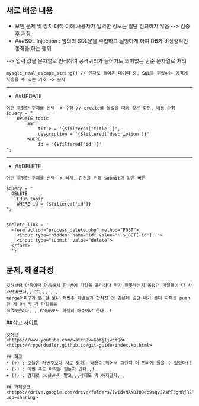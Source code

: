## 새로 배운 내용
* 보안 문제 및 방지 대책 이해
    사용자가 입력한 정보는 일단 신뢰하지 않음 --> 검증 후 저장
* ###SQL Injection
: 임의의 SQL문을 주입하고 실행하게 하여 DB가 비정상적인 동작을 하는 행위

--> 입력 값을 문자열로 인식하여 공격쿼리가 들어가도 의미없는 단순 문자열로 처리
```
mysqli_real_escape_string() // 인자로 들어온 데이터 중, SQL을 주입하는 공격에 사용될 수 있는 기호 -> 문자
```
----
- ##UPDATE
```
어떤 특정한 주제를 선택 -> 수정 // create를 눌렀을 때와 같은 화면, 내용 수정
$query = "
    UPDATE topic
        SET
            title = '{$filtered['title']}',
            description = '{$filtered['description']}'
        WHERE
            id = '{$filtered['id']}'
";
```
---
- ##DELETE
```
어떤 특정한 주제를 선택 -> 삭제, 안전을 위해 submit과 같은 버튼

$query = "
  DELETE
    FROM topic
    WHERE id = {$filtered['id']}
";


$delete_link = '
  <form action="process_delete.php" method="POST">
    <input type="hidden" name="id" value="'.$_GET['id'].'">
    <input type="submit" value="delete">
  </form>
  ';
```
## 문제, 해결과정
```
깃허브랑 아톰이랑 연동해서 한 번에 파일을 올리려다 뭐가 잘못됐는지 올렸던 파일들이 다 사라져버렸다,,,^^,,,,,,,
merge어쩌구가 뜬 걸 보니 저번주 파일들과 합쳐진 것 같은데 일단 내가 폴더 자체를 push한 게 아니라 각 파일들을
push했었다,,, remove도 확실히 해주어야 한다..!
```

##참고 사이트
```
깃허브
<https://www.youtube.com/watch?v=GaKjTjwcKQo>
<https://rogerdudler.github.io/git-guide/index.ko.html>

## 회고
* (+) : 오늘은 저번주보다 새로 접하는 내용이 적어서 그런지 더 편하게 들을 수 있었다!!
- (-) : 이번 주도 아직은 힘들지 않다,,!
+ (!) : 강제로 push하지 말고,,,삭제도 막 하지말자,,,

## 과제링크
<https://drive.google.com/drive/folders/1wIdvNANDJQQeb9sqv27sPT3ghRjR2l0g?usp=sharing>
